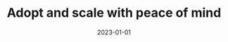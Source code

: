 ---
title: "Adopt and scale with peace of mind"
description: "Maximize efficiency with a platform that works at scale and adapts to your needs. Backed by admin features, increased security, world-class support, and more."
type: platform/features/admin
layout: single
date: 2023-01-01
images: ["/banner-gradient.jpg"]
---